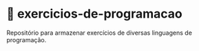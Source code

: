 # 📝 exercicios-de-programacao
Repositório para armazenar exercícios de diversas linguagens de programação.
